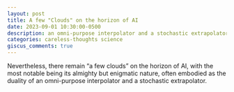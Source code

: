 ```yaml
---
layout: post
title: A few "Clouds" on the horizon of AI
date: 2023-09-01 10:30:00-0500
description: an omni-purpose interpolator and a stochastic extrapolator?
categories: careless-thoughts science
giscus_comments: true
---
```

Nevertheless, there remain “a few clouds” on the horizon of AI, with the most notable being its almighty but enigmatic nature, often embodied as the duality of an omni-purpose interpolator and a stochastic extrapolator.